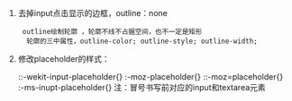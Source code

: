 1. 去掉input点击显示的边框，outline：none
		
		outline绘制轮廓 ，轮廓不线不占据空间，也不一定是矩形
		 轮廓的三中属性，outline-color; outline-style; outline-width;


2. 修改placeholder的样式：
		
	::-wekit-input-placeholder{} 
	:-moz-placeholder{}
	::-moz=placeholder{}
	:-ms-inupt-placeholder{} 
	注：冒号书写前对应的input和textarea元素